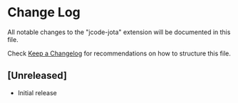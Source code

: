 # Change Log

All notable changes to the "jcode-jota" extension will be documented in this file.

Check [Keep a Changelog](http://keepachangelog.com/) for recommendations on how to structure this file.

## [Unreleased]

- Initial release